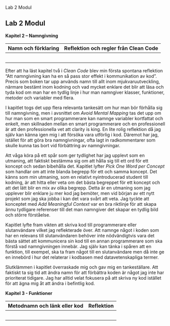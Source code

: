 Lab 2 Modul

## Lab 2 Modul 

 

**Kapitel 2 – Namngivning** 

| Namn och förklaring | Reflektion och regler från Clean Code |
|---------------------|---------------------------------------|
|||
|||
|||
|||
|||

Efter att ha läst kapitel två i *Clean Code* blev min första spontana reflektion “Att namngivning kan ha en så pass stor effekt i kommunikation av kod”.  Precis som boken tar upp används namn till allt inom mjukvaruutveckling, närmare bestämt inom kodning och vad mycket enklare det blir att läsa och tyda kod om man har en tydlig linje i hur man namngiver klasser, funktioner, metoder och variabler med flera.  

I kapitlet togs det upp flera relevanta tankesätt om hur man bör förhålla sig till namngivning, men i avsnittet om *Avoid Mental Mapping* tas det upp om hur man som en smart programmerare kan namnge variabler kortfattat och enkelt, men skillnaden mellan en smart programmerare och en professionell är att den professionella vet att clarity is king. En lite rolig reflektion då jag själv kan känna igen mig i att försöka vara utförlig i kod. Däremot har jag, istället för att göra bra namngivningar, ofta lagt in radkommentarer som skulle kunna tas bort vid förbättring av namngivningar. 

Att våga köra på ett spår som ger tydlighet har jag upplevt som en utmaning, att faktiskt bestämma sig om att hålla sig till ett ord för ett koncept och sedan bibehålla det. Kapitlet lyfter *Pick One Word per Concept* som handlar om att inte blanda begrepp för ett och samma koncept. Det känns som min utmaning, som en relativt nyintroducerad student till kodning, är att hitta eller veta om det bästa begreppet för ett koncept och att det lätt blir en mix av olika begrepp. Detta är en utmaning som jag upplever blir enklare ju mer kod jag bemöter, men vid början av ett nytt projekt som jag ska jobba i kan det vara svårt att veta. Jag tyckte att konceptet med *Add Meaningful Context* var en bra riktlinje för att skapa ännu tydligare referenser till det man namngiver det skapar en tydlig bild och större förståelse. 

Kapitlet lyfte fram vikten att skriva kod till programmerare eller slutanvändare vilket jag reflekterade över. Att namnge något i koden som har en relevans till slutanvändaren behöver inte nödvändigtvis vara det bästa sättet att kommunicera sin kod till en annan programmerare som ska förstå vad namngivningen innebär. Jag själv kan tänka i spåren att en funktion, till exempel, ska ta fram något till en slutanvändare men då inte ge en innebörd i hur det relaterar i kodbasen med datavetenskapliga termer.  

Slutklämmen i kapitlet överraskade mig och gav mig en tankeställare. Att faktiskt ta sig tid att ändra namn för att förbättra koden är något jag inte har prioriterat tidigare. Jag har alltid velat fokusera på att skriva ny kod istället för att ägna mig åt att ändra i befintlig kod. 



**Kapitel 3 - Funktioner**

| Metodnamn och länk eller kod | Reflektion |
|------------------------------|------------|
|||
|||
|||
|||
|||
